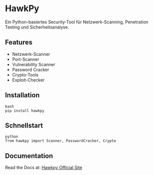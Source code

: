 # HawkPy

Ein Python-basiertes Security-Tool für Netzwerk-Scanning, Penetration Testing und Sicherheitsanalyse.

## Features

- Netzwerk-Scanner
- Port-Scanner
- Vulnerability Scanner
- Password Cracker
- Crypto-Tools
- Exploit-Checker

## Installation

```
bash
pip install hawkpy
```

## Schnellstart

```
python
from hawkpy import Scanner, PasswordCracker, Crypto
```

## Documentation

Read the Docs at: [Hawkpy Official Site](https://hawkpy.hrmtm.me/)